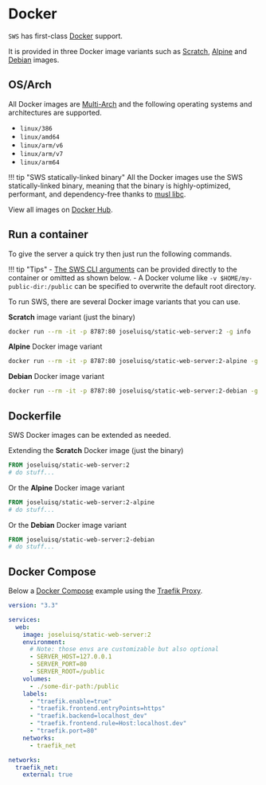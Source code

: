 # Docker

`SWS` has first-class [Docker](https://docs.docker.com/get-started/overview/) support.

It is provided in three Docker image variants such as [Scratch](https://hub.docker.com/_/scratch), [Alpine](https://hub.docker.com/_/alpine) and [Debian](https://hub.docker.com/_/debian) images.

## OS/Arch

All Docker images are [Multi-Arch](https://www.docker.com/blog/how-to-rapidly-build-multi-architecture-images-with-buildx/) and the following operating systems and architectures are supported.

- `linux/386`
- `linux/amd64`
- `linux/arm/v6`
- `linux/arm/v7`
- `linux/arm64`

!!! tip "SWS statically-linked binary"
    All the Docker images use the SWS statically-linked binary, meaning that the binary is highly-optimized, performant, and dependency-free thanks to [musl libc](https://www.musl-libc.org/).

View all images on [Docker Hub](https://hub.docker.com/r/joseluisq/static-web-server/).

## Run a container

To give the server a quick try then just run the following commands.

!!! tip "Tips"
    - [The SWS CLI arguments](/configuration/command-line-arguments/) can be provided directly to the container or omitted as shown below.
    - A Docker volume like `-v $HOME/my-public-dir:/public` can be specified to overwrite the default root directory.

To run SWS, there are several Docker image variants that you can use.

**Scratch** image variant (just the binary)

```sh
docker run --rm -it -p 8787:80 joseluisq/static-web-server:2 -g info
```

**Alpine** Docker image variant

```sh
docker run --rm -it -p 8787:80 joseluisq/static-web-server:2-alpine -g info
```

**Debian** Docker image variant

```sh
docker run --rm -it -p 8787:80 joseluisq/static-web-server:2-debian -g info
```

## Dockerfile

SWS Docker images can be extended as needed.

Extending the **Scratch** Docker image (just the binary)

```Dockerfile
FROM joseluisq/static-web-server:2
# do stuff...
```

Or the **Alpine** Docker image variant

```Dockerfile
FROM joseluisq/static-web-server:2-alpine
# do stuff...
```

Or the **Debian** Docker image variant

```Dockerfile
FROM joseluisq/static-web-server:2-debian
# do stuff...
```

## Docker Compose

Below a [Docker Compose](https://docs.docker.com/compose/) example using the [Traefik Proxy](https://traefik.io/traefik/).

```yaml
version: "3.3"

services:
  web:
    image: joseluisq/static-web-server:2
    environment:
      # Note: those envs are customizable but also optional
      - SERVER_HOST=127.0.0.1
      - SERVER_PORT=80
      - SERVER_ROOT=/public
    volumes:
      - ./some-dir-path:/public
    labels:
      - "traefik.enable=true"
      - "traefik.frontend.entryPoints=https"
      - "traefik.backend=localhost_dev"
      - "traefik.frontend.rule=Host:localhost.dev"
      - "traefik.port=80"
    networks:
      - traefik_net

networks:
  traefik_net:
    external: true
```
